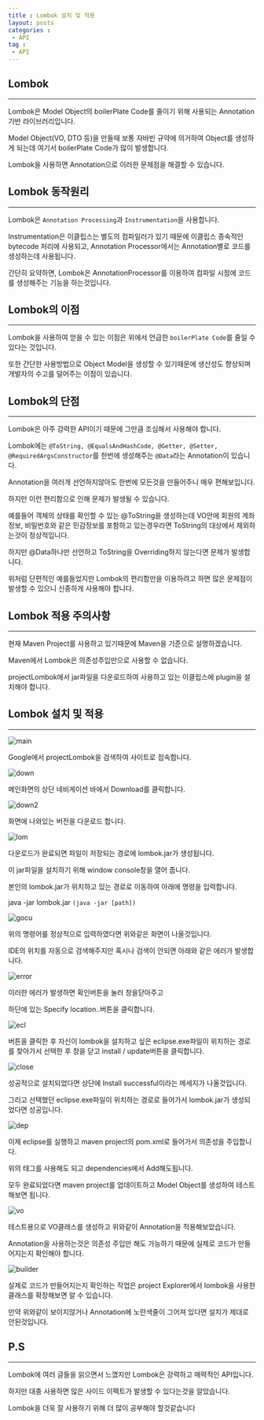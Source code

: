 ```yaml
---
title : Lombok 설치 및 적용
layout: posts
categories :
 - API
tag :
 - API
---
```


## Lombok

---

Lombok은 Model Object의 boilerPlate Code를 줄이기 위해 사용되는 Annotation기반 라이브러리입니다.

Model Object(VO, DTO 등)을 만들때 보통 자바빈 규약에 의거하여 Object를 생성하게 되는데 여기서 boilerPlate Code가 많이 발생합니다.

Lombok을 사용하면 Annotation으로 이러한 문제점을 해결할 수 있습니다.

## Lombok 동작원리

---

Lombok은 `Annotation Processing`과 `Instrumentation`을 사용합니다.

Instrumentation은 이클립스는 별도의 컴파일러가 있기 때문에 이클립스 종속적인 bytecode 처리에 사용되고, Annotation Processor에서는 Annotation별로 코드를 생성하는데 사용됩니다.

간단히 요약하면, Lombok은 AnnotationProcessor를 이용하여 컴파일 시점에 코드를 생성해주는 기능을 하는것입니다.

## Lombok의 이점

---

Lombok을 사용하여 얻을 수 있는 이점은 위에서 언급한 `boilerPlate Code`를 줄일 수 있다는 것입니다.

또한 간단한 사용방법으로 Object Model을 생성할 수 있기때문에 생산성도 향상되며 개발자의 수고를 덜어주는 이점이 있습니다.

## Lombok의 단점

---

Lombok은 아주 강력한 API이기 때문에 그만큼 조심해서 사용해야 합니다.

Lombok에는 `@ToString, @EqualsAndHashCode, @Getter, @Setter, @RequiredArgsConstructor`를 한번에 생성해주는 `@Data`라는 Annotation이 있습니다.

Annotation을 여러개 선언하지않아도 한번에 모든것을 만들어주니 매우 편해보입니다.

하지만 이런 편리함으로 인해 문제가 발생될 수 있습니다.

예를들어 객체의 상태를 확인할 수 있는 @ToString을 생성하는데 VO안에 회원의 계좌정보, 비밀번호와 같은 민감정보를 포함하고 있는경우라면 ToString의 대상에서 제외하는것이 정상적입니다.

하지만 @Data하나만 선언하고 ToString을 Overriding하지 않는다면 문제가 발생합니다.

위처럼 단편적인 예를들었지만 Lombok의 편리함만을 이용하려고 하면 많은 문제점이 발생할 수 있으니 신중하게 사용해야 합니다.

## Lombok 적용 주의사항

---

현재 Maven Project를 사용하고 있기때문에 Maven을 기준으로 설명하겠습니다.

Maven에서 Lombok은 의존성주입만으로 사용할 수 없습니다.

projectLombok에서 jar파일을 다운로드하여 사용하고 있는 이클립스에 plugin을 설치해야 합니다.

## Lombok 설치 및 적용
---
![main](https://user-images.githubusercontent.com/67519366/101799331-62bde780-3b4f-11eb-803a-65469067226c.png)


Google에서 projectLombok을 검색하여 사이트로 접속합니다.

![down](https://user-images.githubusercontent.com/67519366/101799384-71a49a00-3b4f-11eb-93ab-5c5023f35cd7.png)

메인화면의 상단 네비게이션 바에서 Download를 클릭합니다.

![down2](https://user-images.githubusercontent.com/67519366/101799404-76694e00-3b4f-11eb-8e08-40ed2df52f7a.png)

화면에 나와있는 버전을 다운로드 합니다.

![lom](https://user-images.githubusercontent.com/67519366/101799458-841ed380-3b4f-11eb-9bca-a0f48896a626.png)

다운로드가 완료되면 파일이 저장되는 경로에 lombok.jar가 생성됩니다.

이 jar파일을 설치하기 위해 window console창을 열어 줍니다.

본인의 lombok.jar가 위치하고 있는 경로로 이동하여 아래에 명령을 입력합니다.

java -jar lombok.jar `(java -jar [path])`

![gocu](https://user-images.githubusercontent.com/67519366/101799455-83863d00-3b4f-11eb-8b53-d48b04b0c12c.png)

위의 명령어를 정상적으로 입력하였다면 위와같은 화면이 나올것입니다.

IDE의 위치를 자동으로 검색해주지만 혹시나 검색이 안되면 아래와 같은 에러가 발생합니다.

![error](https://user-images.githubusercontent.com/67519366/101799453-83863d00-3b4f-11eb-8475-db169a9f7599.png)

이러한 에러가 발생하면 확인버튼을 눌러 창을닫아주고

하단에 있는 Specify location..버튼을 클릭합니다.

![ecl](https://user-images.githubusercontent.com/67519366/101799451-82eda680-3b4f-11eb-866f-78e7f00e7bb5.png)

버튼을 클릭한 후 자신이 lombok을 설치하고 싶은 eclipse.exe파일이 위치하는 경로를 찾아가서 선택한 후 창을 닫고 install / update버튼을 클릭합니다.

![close](https://user-images.githubusercontent.com/67519366/101799448-82551000-3b4f-11eb-97f7-ea7429153beb.png)

성공적으로 설치되었다면 상단에 Install successful이라는 메세지가 나올것입니다.

그리고 선택했던 eclipse.exe파일이 위치하는 경로로 들어가서 lombok.jar가  생성되었다면 성공입니다.

![dep](https://user-images.githubusercontent.com/67519366/101799449-82eda680-3b4f-11eb-8f0c-a4ec6886fdc3.png)

이제 eclipse를 실행하고 maven project의 pom.xml로 들어가서 의존성을 주입합니다.

위의 태그를 사용해도 되고 dependencies에서 Add해도됩니다.

모두 완료되었다면 maven project를 업데이트하고 Model Object를 생성하여 테스트해보면 됩니다.

![vo](https://user-images.githubusercontent.com/67519366/101799437-8123e300-3b4f-11eb-8fff-dcc201324436.png)

테스트용으로 VO클래스를 생성하고 위와같이 Annotation을 적용해보았습니다.

Annotation을 사용하는것은 의존성 주입만 해도 가능하기 때문에 실제로 코드가 만들어지는지 확인해야 합니다.

![builder](https://user-images.githubusercontent.com/67519366/101799446-82551000-3b4f-11eb-9a1f-8f0de834f545.png)

실제로 코드가 만들어지는지 확인하는 작업은 project Explorer에서 lombok을 사용한 클래스를 확장해보면 알 수 있습니다.

만약 위와같이 보이지않거나 Annotation에 노란색줄이 그어져 있다면 설치가 제대로 안된것입니다.

## P.S
---
Lombok에 여러 글들을 읽으면서 느꼈지만 Lombok은 강력하고 매력적인 API입니다.

하지만 대충 사용하면 많은 사이드 이펙트가 발생할 수 있다는것을 알았습니다.

Lombok을 더욱 잘 사용하기 위해 더 많이 공부해야 할것같습니다